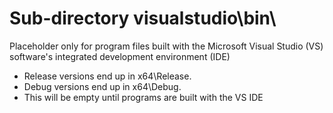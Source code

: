 # Sub-directory visualstudio\bin\
Placeholder only for program files built with the Microsoft Visual Studio (VS) software's integrated development environment (IDE)  
- Release versions end up in x64\Release.
- Debug versions end up in x64\Debug.
- This will be empty until programs are built with the VS IDE
